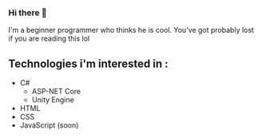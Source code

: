 ### Hi there 👋

  I'm a beginner programmer who thinks he is cool.
  You've got probably lost if you are reading this lol

## Technologies i'm interested in : 
- C#
  - ASP-NET Core
  - Unity Engine
- HTML
- CSS
- JavaScript (soon)
